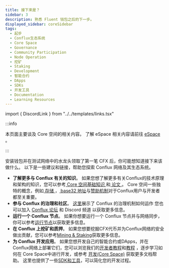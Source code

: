 ```yaml
---
title: 接下来是？
sidebar: 3
description: 熟悉 Fluent 钱包之后的下一步。
displayed_sidebar: coreSidebar
tags:
  - 起步
  - Conflux生态系统
  - Core Space
  - Governance
  - Community Participation
  - Node Operation
  - 挖矿
  - Staking
  - Development
  - 智能合约
  - DApps
  - SDKs
  - 开发工具
  - Documentation
  - Learning Resources
---
```


import { DiscordLink } from "../../templates/links.tsx"

:::info

本页面主要谈及 Core 空间的相关内容。 了解 eSpace 相关内容请前往 [ eSpace ](../../espace/Overview.md)。

:::

安装钱包并在测试网络中的水龙头领取了第一笔 CFX 后，你可能想知道接下来该做什么。 以下是一些建议和链接，帮助您探索 Conflux 网络及其生态系统。

- **了解更多与 Conflux 有关的知识**。 如果您想了解更多有关Conflux的技术原理和架构的知识，您可以参考[ Core 空间基础知识 ](/docs/category/core-space-basics)和[ 论文 ](../../general/conflux-basics/additional-resources/papers.md)。 Core 空间一些独特的概念，例如[ 存储 ](../core-space-basics/storage.md)，[ base32 地址](../core-space-basics/addresses.md)与[赞助机制](../core-space-basics/internal-contracts/sponsor-whitelist-control.md)对于Conflux用户与开发者都至关重要。
- **参与 Conflux 的治理和社区**。 [这里](../../general/conflux-basics/conflux-governance/governance-overview.md)展示了 Conflux 的治理机制如何运作 您也可以加入 [ Conflux 论坛](https://forum.conflux.fun/) 和 <DiscordLink>Discord 频道</DiscordLink> 以获取更多信息。
- **运行一个 Conflux 节点**。 如果你想要运行一个 Conflux 节点并与网络同步，你可以参考[运行节点](/docs/category/run-a-node)以获取更多信息。
- **在 Conflux 上挖矿和质押**。 如果您想要挖掘CFX代币并为Conflux网络的安全做出贡献，您可以参考[Mining & Staking](/docs/category/mining--staking)获取更多信息。
- **为 Conflux 开发应用**。 如果您想开发自己的智能合约或DApps，并在Conflux网络上部署它们，您可以浏览我们的[开发者教程](../core-developer-quickstart.md)和[教程](/docs/category/tutorials) ，逐步学习如何在 Core Space中进行开发，或参考 [开发(Core Space)](/docs/category/build) 获取更多文档帮助。 这里也提供了一些[SDK和工具](/docs/category/sdks-and-tools)，可以简化您的开发过程。
